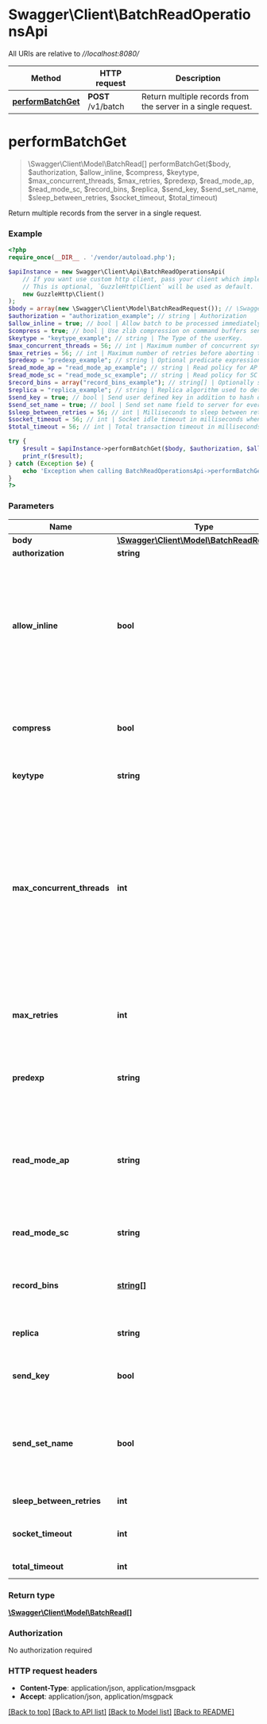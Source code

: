 # Swagger\Client\BatchReadOperationsApi

All URIs are relative to *//localhost:8080/*

Method | HTTP request | Description
------------- | ------------- | -------------
[**performBatchGet**](BatchReadOperationsApi.md#performbatchget) | **POST** /v1/batch | Return multiple records from the server in a single request.

# **performBatchGet**
> \Swagger\Client\Model\BatchRead[] performBatchGet($body, $authorization, $allow_inline, $compress, $keytype, $max_concurrent_threads, $max_retries, $predexp, $read_mode_ap, $read_mode_sc, $record_bins, $replica, $send_key, $send_set_name, $sleep_between_retries, $socket_timeout, $total_timeout)

Return multiple records from the server in a single request.

### Example
```php
<?php
require_once(__DIR__ . '/vendor/autoload.php');

$apiInstance = new Swagger\Client\Api\BatchReadOperationsApi(
    // If you want use custom http client, pass your client which implements `GuzzleHttp\ClientInterface`.
    // This is optional, `GuzzleHttp\Client` will be used as default.
    new GuzzleHttp\Client()
);
$body = array(new \Swagger\Client\Model\BatchReadRequest()); // \Swagger\Client\Model\BatchReadRequest[] | batchKeys
$authorization = "authorization_example"; // string | Authorization
$allow_inline = true; // bool | Allow batch to be processed immediately in the server's receiving thread when the server deems it to be appropriate.  If false, the batch will always be processed in separate transaction threads.  This field is only relevant for the new batch index protocol.
$compress = true; // bool | Use zlib compression on command buffers sent to the server and responses received from the server when the buffer size is greater than 128 bytes.
$keytype = "keytype_example"; // string | The Type of the userKey.
$max_concurrent_threads = 56; // int | Maximum number of concurrent synchronous batch request threads to server nodes at any point in time. If there are 16 node/namespace combinations requested and maxConcurrentThreads is 8, then batch requests will be made for 8 node/namespace combinations in parallel threads. When a request completes, a new request will be issued until all 16 requests are complete.
$max_retries = 56; // int | Maximum number of retries before aborting the current transaction. The initial attempt is not counted as a retry.
$predexp = "predexp_example"; // string | Optional predicate expression filter in postfix notation. If the predicate expression exists and evaluates to false, the transaction is ignored.
$read_mode_ap = "read_mode_ap_example"; // string | Read policy for AP (availability) namespaces. How duplicates should be consulted in a read operation. Only makes a difference during migrations and only applicable in AP mode.
$read_mode_sc = "read_mode_sc_example"; // string | Read policy for SC (strong consistency) namespaces. Determines SC read consistency options.
$record_bins = array("record_bins_example"); // string[] | Optionally specify a set of bins to return when fetching a record. If omitted, all bins will be returned.
$replica = "replica_example"; // string | Replica algorithm used to determine the target node for a single record command.
$send_key = true; // bool | Send user defined key in addition to hash digest on both reads and writes.
$send_set_name = true; // bool | Send set name field to server for every key in the batch for batch index protocol. This is only necessary when authentication is enabled and security roles are defined on a per set basis.
$sleep_between_retries = 56; // int | Milliseconds to sleep between retries.
$socket_timeout = 56; // int | Socket idle timeout in milliseconds when processing a database command.
$total_timeout = 56; // int | Total transaction timeout in milliseconds.

try {
    $result = $apiInstance->performBatchGet($body, $authorization, $allow_inline, $compress, $keytype, $max_concurrent_threads, $max_retries, $predexp, $read_mode_ap, $read_mode_sc, $record_bins, $replica, $send_key, $send_set_name, $sleep_between_retries, $socket_timeout, $total_timeout);
    print_r($result);
} catch (Exception $e) {
    echo 'Exception when calling BatchReadOperationsApi->performBatchGet: ', $e->getMessage(), PHP_EOL;
}
?>
```

### Parameters

Name | Type | Description  | Notes
------------- | ------------- | ------------- | -------------
 **body** | [**\Swagger\Client\Model\BatchReadRequest[]**](../Model/BatchReadRequest.md)| batchKeys |
 **authorization** | **string**| Authorization | [optional]
 **allow_inline** | **bool**| Allow batch to be processed immediately in the server&#x27;s receiving thread when the server deems it to be appropriate.  If false, the batch will always be processed in separate transaction threads.  This field is only relevant for the new batch index protocol. | [optional]
 **compress** | **bool**| Use zlib compression on command buffers sent to the server and responses received from the server when the buffer size is greater than 128 bytes. | [optional]
 **keytype** | **string**| The Type of the userKey. | [optional]
 **max_concurrent_threads** | **int**| Maximum number of concurrent synchronous batch request threads to server nodes at any point in time. If there are 16 node/namespace combinations requested and maxConcurrentThreads is 8, then batch requests will be made for 8 node/namespace combinations in parallel threads. When a request completes, a new request will be issued until all 16 requests are complete. | [optional]
 **max_retries** | **int**| Maximum number of retries before aborting the current transaction. The initial attempt is not counted as a retry. | [optional]
 **predexp** | **string**| Optional predicate expression filter in postfix notation. If the predicate expression exists and evaluates to false, the transaction is ignored. | [optional]
 **read_mode_ap** | **string**| Read policy for AP (availability) namespaces. How duplicates should be consulted in a read operation. Only makes a difference during migrations and only applicable in AP mode. | [optional]
 **read_mode_sc** | **string**| Read policy for SC (strong consistency) namespaces. Determines SC read consistency options. | [optional]
 **record_bins** | [**string[]**](../Model/string.md)| Optionally specify a set of bins to return when fetching a record. If omitted, all bins will be returned. | [optional]
 **replica** | **string**| Replica algorithm used to determine the target node for a single record command. | [optional]
 **send_key** | **bool**| Send user defined key in addition to hash digest on both reads and writes. | [optional]
 **send_set_name** | **bool**| Send set name field to server for every key in the batch for batch index protocol. This is only necessary when authentication is enabled and security roles are defined on a per set basis. | [optional]
 **sleep_between_retries** | **int**| Milliseconds to sleep between retries. | [optional]
 **socket_timeout** | **int**| Socket idle timeout in milliseconds when processing a database command. | [optional]
 **total_timeout** | **int**| Total transaction timeout in milliseconds. | [optional]

### Return type

[**\Swagger\Client\Model\BatchRead[]**](../Model/BatchRead.md)

### Authorization

No authorization required

### HTTP request headers

 - **Content-Type**: application/json, application/msgpack
 - **Accept**: application/json, application/msgpack

[[Back to top]](#) [[Back to API list]](../../README.md#documentation-for-api-endpoints) [[Back to Model list]](../../README.md#documentation-for-models) [[Back to README]](../../README.md)

